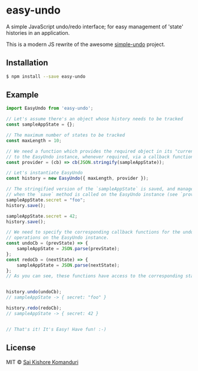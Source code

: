 # easy-undo

A simple JavaScript undo/redo interface; for easy management of 'state' histories in an application.

This is a modern JS rewrite of the awesome [simple-undo](https://github.com/mattjmattj/simple-undo) project.

## Installation

```bash
$ npm install --save easy-undo
```

## Example

```javascript
import EasyUndo from 'easy-undo';

// Let's assume there's an object whose history needs to be tracked
const sampleAppState = {};

// The maximum number of states to be tracked
const maxLength = 10;

// We need a function which provides the required object in its "current" form
// to the EasyUndo instance, whenever required, via a callback function:
const provider = (cb) => cb(JSON.stringify(sampleAppState));

// Let's instantiate EasyUndo
const history = new EasyUndo({ maxLength, provider });

// The stringified version of the `sampleAppState` is saved, and managed by EasyUndo
// when the `save` method is called on the EasyUndo instance (see `provider`)
sampleAppState.secret = "foo";
history.save();

sampleAppState.secret = 42;
history.save();

// We need to specify the corresponding callback functions for the undo/redo
// operations on the EasyUndo instance.
const undoCb = (prevState) => {
    sampleAppState = JSON.parse(prevState);
};
const redoCb = (nextState) => {
    sampleAppState = JSON.parse(nextState);
};
// As you can see, these functions have access to the corresponding states.


history.undo(undoCb);
// sampleAppState -> { secret: "foo" }

history.redo(redoCb);
// sampleAppState -> { secret: 42 }


// That's it! It's Easy! Have fun! :-)
```

## License
MIT © [Sai Kishore Komanduri](https://github.com/fatman-)
